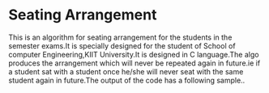 # Seating Arrangement
This is an algorithm for seating arrangement for the students in the semester exams.It is specially designed for the student of School of 
computer Engineering,KIIT University.It is designed in C language.The algo produces the arrangement which will never be repeated again in
future.ie if a student sat with a student once he/she will never seat with the same student again in future.The output of the code has a 
following sample..
